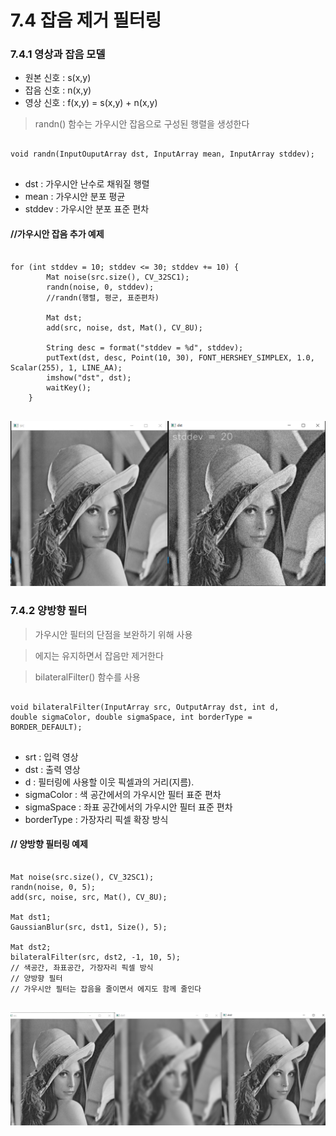 7.4 잡음 제거 필터링
=========================
### 7.4.1 영상과 잡음 모델

* 원본 신호 : s(x,y)
* 잡음 신호 : n(x,y)
* 영상 신호 : f(x,y) = s(x,y) + n(x,y)

> randn() 함수는 가우시안 잡음으로 구성된 행렬을 생성한다
<pre>
<code>
void randn(InputOuputArray dst, InputArray mean, InputArray stddev);
</code>
</pre>
* dst : 가우시안 난수로 채워질 행렬
* mean : 가우시안 분포 평균
* stddev : 가우시안 분포 표준 편차

#### //가우시안 잡음 추가 예제
<pre>
<code>
for (int stddev = 10; stddev <= 30; stddev += 10) {
		Mat noise(src.size(), CV_32SC1);
		randn(noise, 0, stddev);
		//randn(행렬, 평군, 표준편차)

		Mat dst;
		add(src, noise, dst, Mat(), CV_8U);

		String desc = format("stddev = %d", stddev);
		putText(dst, desc, Point(10, 30), FONT_HERSHEY_SIMPLEX, 1.0, Scalar(255), 1, LINE_AA);
		imshow("dst", dst);
		waitKey();
	}
</code>
</pre>

![Alt text](https://github.com/kvmii/opencv/blob/main/filter/gaussian%20noise.png?raw=true)

### 7.4.2 양방향 필터
> 가우시안 필터의 단점을 보완하기 위해 사용

> 에지는 유지하면서 잡음만 제거한다

> bilateralFilter() 함수를 사용
<pre>
<code>
void bilateralFilter(InputArray src, OutputArray dst, int d,
double sigmaColor, double sigmaSpace, int borderType = BORDER_DEFAULT);
</code>
</pre>
* srt : 입력 영상
* dst : 출력 영상
* d : 필터링에 사용할 이웃 픽셀과의 거리(지름).
* sigmaColor : 색 공간에서의 가우시안 필터 표준 편차
* sigmaSpace : 좌표 공간에서의 가우시안 필터 표준 편차
* borderType : 가장자리 픽셀 확장 방식

#### // 양방향 필터링 예제
<pre>
<code>
Mat noise(src.size(), CV_32SC1);
randn(noise, 0, 5);
add(src, noise, src, Mat(), CV_8U);

Mat dst1;
GaussianBlur(src, dst1, Size(), 5);

Mat dst2;
bilateralFilter(src, dst2, -1, 10, 5);
// 색공간, 좌표공간, 가장자리 픽셀 방식
// 양방향 필터
// 가우시안 필터는 잡음을 줄이면서 에지도 함께 줄인다
</code>
</pre>
![Alt text](https://github.com/kvmii/opencv/blob/main/filter/bilateral.png?raw=true)
